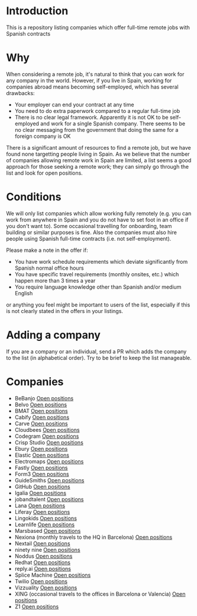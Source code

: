 # Introduction

This is a repository listing companies which offer full-time remote jobs with
Spanish contracts

# Why

When considering a remote job, it's natural to think that you can work for any
company in the world. However, if you live in Spain, working for companies
abroad means becoming self-employed, which has several drawbacks:

* Your employer can end your contract at any time
* You need to do extra paperwork compared to a regular full-time job
* There is no clear legal framework. Apparently it is not OK to be self-employed
  and work for a single Spanish company. There seems to be no clear messaging
  from the government that doing the same for a foreign company is OK

There is a significant amount of resources to find a remote job, but we have
found none targetting people living in Spain. As we believe that the number of
companies allowing remote work in Spain are limited, a list seems a good
approach for those seeking a remote work; they can simply go through the list
and look for open positions.

# Conditions

We will only list companies which allow working fully remotely (e.g. you can
work from anywhere in Spain and you do not have to set foot in an office if you
don't want to). Some occasional travelling for onboarding, team building or
similar purposes is fine. Also the companies must also hire people using
Spanish full-time contracts (i.e. not self-employment).

Please make a note in the offer if:

* You have work schedule requirements which deviate significantly from Spanish
  normal office hours
* You have specific travel requirements (monthly onsites, etc.) which happen
  more than 3 times a year
* You require language knowledge other than Spanish and/or medium English

or anything you feel might be important to users of the list, especially if
this is not clearly stated in the offers in your listings.

# Adding a company

If you are a company or an individual, send a PR which adds the company to the
list (in alphabetical order). Try to be brief to keep the list manageable.

# Companies

* BeBanjo [Open positions](https://bebanjo.com/careers)
* Belvo [Open positions](https://angel.co/company/belvo/jobs)
* BMAT [Open positions](https://bmat.bamboohr.com/jobs/)
* Cabify [Open positions](https://cabify.com/es/jobs)
* Carve [Open positions](https://angel.co/company/carve-2/jobs)
* Cloudbees [Open positions](https://www.cloudbees.com/careers/job)
* Codegram [Open positions](https://www.codegram.com/careers)
* Crisp Studio [Open positions](https://weworkremotely.com/company/crisp-studio)
* Ebury [Open positions](https://careers.ebury.com/)
* Elastic [Open positions](https://www.elastic.co/about/careers/)
* Electromaps [Open positions](https://www.electromaps.com/articulo/unete-al-equipo-electromaps-full-stack-web-developer)
* Fastly [Open positions](https://www.fastly.com/about/careers)
* Form3 [Open positions](https://form3.tech/careers)
* GuideSmiths [Open positions](https://www.guidesmiths.com/careers)
* GitHub [Open positions](https://github.com/about/careers)
* Igalia [Open positions](https://www.igalia.com/jobs/)
* jobandtalent [Open positions](https://jobandtalent.bamboohr.com/jobs/)
* Lana [Open positions](https://boards.greenhouse.io/lana/)
* Liferay [Open positions](https://jobs.jobvite.com/careers/liferay)
* Lingokids [Open positions](https://hire.withgoogle.com/public/jobs/lingokidscom)
* Learnlife [Open positions](https://learnlife.com/work-with-us)
* Marsbased [Open positions](https://marsbased.com/es/jobs/)
* Nexiona (monthly travels to the HQ in Barcelona) [Open positions](https://angel.co/company/nexiona/jobs)
* Nextail [Open positions](https://nextaillabs.recruitee.com/)
* ninety nine [Open positions](https://www.notion.so/Open-positions-6f9c67b1a7364caa80579d3cf3a55081)
* Noddus [Open positions](https://www.enterprise.noddus.com/careers)
* Redhat [Open positions](https://global-redhat.icims.com/jobs/search?ss=1&searchLocation=13549--Remote)
* reply.ai [Open positions](https://replyai.bamboohr.com/jobs/)
* Splice Machine [Open positions](https://jobs.lever.co/splicemachine/)
* Twilio [Open positions](https://boards.greenhouse.io/twilio/)
* Vizzuality [Open positions](https://vizzuality.bamboohr.com/jobs/)
* XING (occasional travels to the offices in Barcelona or Valencia) [Open positions](https://www.xing.com/jobs/search?page=1&utf8=%E2%9C%93&nrs=1&sc_o=jobs_search_button&keywords=xing&location=barcelona&radius=)
* Z1 [Open positions](https://z1.digital/careers)
